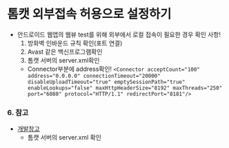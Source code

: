 # 톰캣 외부접속 허용으로 설정하기
 - 안드로이드 웹앱의 웹뷰 test를 위해 외부에서 로컬 접속이 필요한 경우 확인 사항! 
	 1. 방화벽 인바운드 규칙 확인(포트 연결)
	 2. Avast 같은 백신프로그램확인
	 3. 톰캣 서버의 server.xml확인
 	 - Connector부분에 address확인!
	 `<Connector acceptCount="100" address="0.0.0.0" connectionTimeout="20000" disableUploadTimeout="true" emptySessionPath="true" enableLookups="false" maxHttpHeaderSize="8192" maxThreads="250" port="6080" protocol="HTTP/1.1" redirectPort="8181"/>`

### 6. 참고
 - [개발창고](http://asm0628.tistory.com/176 "톰캣 외부접속 허용으로 설정하기")
 	 - 톰캣 서버의 server.xml 확인
